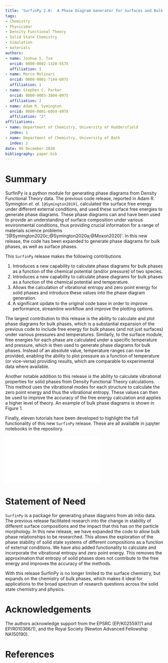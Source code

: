 ```yaml
---
title: 'SurfinPy 2.0:  A Phase Diagram Generator for Surfaces and Bulk Phases'
tags:
- Chemistry
- Physicsmar
- Density Functional Theory
- Solid State Chemistry
- Simulation
- materials
authors:
- name: Joshua S. Tse
  orcid: 0000-0002-1320-557X
  affiliation: 1
- name: Marco Molinari
  orcid: 0000-0001-7144-6075
  affiliation: 1
- name: Stephen C. Parker
  orcid: 0000-0003-3804-0975
  affiliation: 2
- name: Adam R. Symington
  orcid: 0000-0001-6059-497X
  affiliation: "2"
affiliations:
- name: Department of Chemistry, University of Huddersfield
  index: 1
- name: Department of Chemistry, University of Bath
  index: 2
date: 08 December 2020
bibliography: paper.bib
---
```


# Summary

SurfinPy is a python module for generating phase diagrams from Density Functional Theory data. 
The previous code release, reported in Adam R. Symington *et. al.* `[@Symington2019]`, calculated the surface free energy under different external conditions, and used these surface free energies to generate phase diagrams. 
These phase diagrams can and have been used to provide an understanding of surface composition under various environmental conditions, thus providing crucial information for a range of materials science problems '[@Symington2020c;@Symington2020a;@Moxon2020]'. 
In this new release, the code has been expanded to generate phase diagrams for bulk phases, as well as surface phases. 

This `SurfinPy` release makes the following contributions

1. Introduces a new capability to calculate phase diagrams for bulk phases as a function of the chemical potential (and/or pressure) of two species.
2. Introduces a new capability to calculate phase diagrams for bulk phases as a function of the chemical potential and temperature.
3. Allows the calculation of vibrational entropy and zero point energy for solid phases and introduce these values into the phase diagram generation.
4. A significant update to the original code base in order to improve performance, streamline workflow and improve the plotting options.

The largest contribution to this release is the ability to calculate and plot phase diagrams for bulk phases, which is a substantial expansion of the previous code to include free
energy for bulk phases (and not just surfaces) under various pressures and temperatures.
Similarly, to the surface module, free energies for each phase are calculated under a specific temperature and pressure, which is then used to generate phase diagrams for bulk phases. 
Instead of an absolute value, temperature ranges can now be provided, enabling the ability to plot pressure as a function of temperature (or vice-versa) providing results, which are comparable to experimental data where available.

Another notable addition to this release is the ability to calculate vibrational properties for solid phases from Density Functional Theory calculations. 
This method uses the vibrational modes for each structure to calculate the zero point energy and thus the vibrational entropy. 
These values can then be used to improve the accuracy of the free energy calculation and applies a higher level of theory. An example of bulk phase diagrams is shown in Figure 1.

Finally, eleven tutorials have been developed to highlight the full functionality of this new `SurfinPy` release. These are all available in jupyter notebooks in the repository. 

![An example of a phase diagram as a function of chemical potential.\label{fig:example}](surfinpy.pdf)


# Statement of Need

`SurfinPy` is a package for generating phase diagrams from ab initio data. 
The previous release facilitated research into the change in stability of different surface compositions and the impact that this has on the particle morphology. 
In this new release, we have expanded the code to allow bulk phase relationships to be researched. 
This allows the exploration of the phase stability of solid state systems of different compositions as a function of external conditions. 
We have also added functionality to calculate and incorporate the vibrational entropy and zero point energy. 
This removes the approximation that entropy of solid phases does not contribute to the free energy and improves the accuracy of the methods.

With this release SurfinPy is no longer limited to the surface chemistry, but expands on the chemistry of bulk phases, which makes it ideal for applications to the broad spectrum of research questions across the solid state chemistry and physics.

# Acknowledgements
  
The authors acknowledge support from the EPSRC (EP/K025597/1 and EP/R010366/1), and the Royal Society (Newton Advanced Fellowship NA150190).

# References
